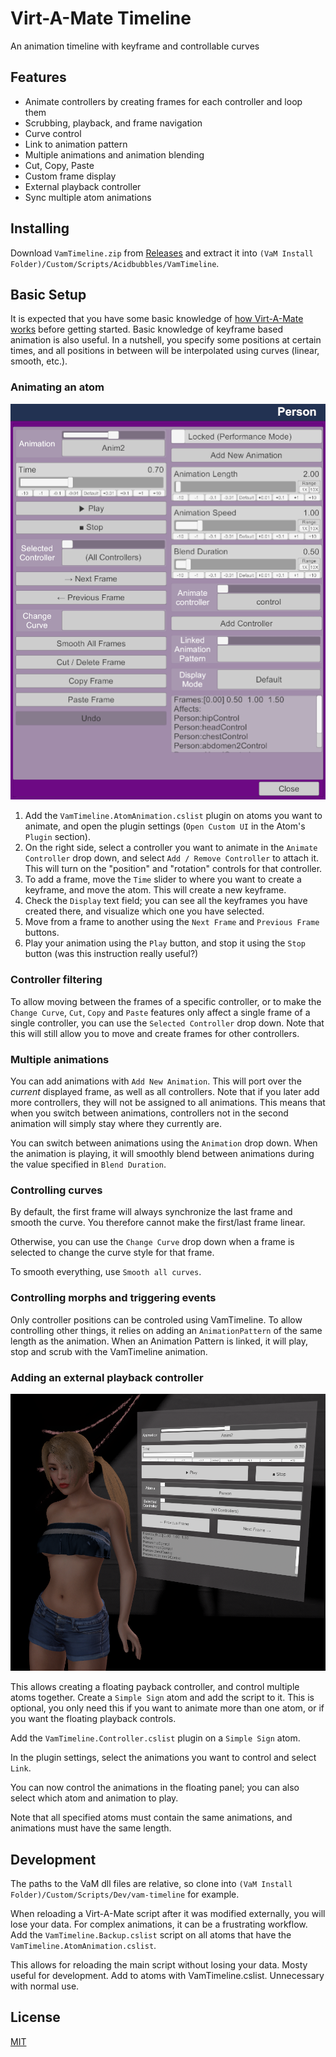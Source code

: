 # Virt-A-Mate Timeline

An animation timeline with keyframe and controllable curves

## Features

- Animate controllers by creating frames for each controller and loop them
- Scrubbing, playback, and frame navigation
- Curve control
- Link to animation pattern
- Multiple animations and animation blending
- Cut, Copy, Paste
- Custom frame display
- External playback controller
- Sync multiple atom animations

## Installing

Download `VamTimeline.zip` from [Releases](https://github.com/acidbubbles/vam-timeline/releases) and extract it into `(VaM Install Folder)/Custom/Scripts/Acidbubbles/VamTimeline`.

## Basic Setup

It is expected that you have some basic knowledge of [how Virt-A-Mate works](https://www.reddit.com/r/VirtAMate/wiki/index) before getting started. Basic knowledge of keyframe based animation is also useful. In a nutshell, you specify some positions at certain times, and all positions in between will be interpolated using curves (linear, smooth, etc.).

### Animating an atom

![VamTimeline Atom Plugin](screenshots/vam-timeline-atom.png)

1. Add the `VamTimeline.AtomAnimation.cslist` plugin on atoms you want to animate, and open the plugin settings (`Open Custom UI` in the Atom's `Plugin` section).
2. On the right side, select a controller you want to animate in the `Animate Controller` drop down, and select `Add / Remove Controller` to attach it. This will turn on the "position" and "rotation" controls for that controller.
3. To add a frame, move the `Time` slider to where you want to create a keyframe, and move the atom. This will create a new keyframe.
4. Check the `Display` text field; you can see all the keyframes you have created there, and visualize which one you have selected.
5. Move from a frame to another using the `Next Frame` and `Previous Frame` buttons.
6. Play your animation using the `Play` button, and stop it using the `Stop` button (was this instruction really useful?)

### Controller filtering

To allow moving between the frames of a specific controller, or to make the `Change Curve`, `Cut`, `Copy` and `Paste` features only affect a single frame of a single controller, you can use the `Selected Controller` drop down. Note that this will still allow you to move and create frames for other controllers.

### Multiple animations

You can add animations with `Add New Animation`. This will port over the _current_ displayed frame, as well as all controllers. Note that if you later add more controllers, they will not be assigned to all animations. This means that when you switch between animations, controllers not in the second animation will simply stay where they currently are.

You can switch between animations using the `Animation` drop down. When the animation is playing, it will smoothly blend between animations during the value specified in `Blend Duration`.

### Controlling curves

By default, the first frame will always synchronize the last frame and smooth the curve. You therefore cannot make the first/last frame linear.

Otherwise, you can use the `Change Curve` drop down when a frame is selected to change the curve style for that frame.

To smooth everything, use `Smooth all curves`.

### Controlling morphs and triggering events

Only controller positions can be controled using VamTimeline. To allow controlling other things, it relies on adding an `AnimationPattern` of the same length as the animation. When an Animation Pattern is linked, it will play, stop and scrub with the VamTimeline animation.

### Adding an external playback controller

![VamTimeline Controller Plugin](screenshots/vam-timeline-controller.png)

This allows creating a floating payback controller, and control multiple atoms together. Create a `Simple Sign` atom and add the script to it. This is optional, you only need this if you want to animate more than one atom, or if you want the floating playback controls.

Add the `VamTimeline.Controller.cslist` plugin on a `Simple Sign` atom.

In the plugin settings, select the animations you want to control and select `Link`.

You can now control the animations in the floating panel; you can also select which atom and animation to play.

Note that all specified atoms must contain the same animations, and animations must have the same length.

## Development

The paths to the VaM dll files are relative, so clone into `(VaM Install Folder)/Custom/Scripts/Dev/vam-timeline` for example.

When reloading a Virt-A-Mate script after it was modified externally, you will lose your data. For complex animations, it can be a frustrating workflow. Add the `VamTimeline.Backup.cslist` script on all atoms that have the `VamTimeline.AtomAnimation.cslist`.

This allows for reloading the main script without losing your data. Mosty useful for development. Add to atoms with VamTimeline.cslist. Unnecessary with normal use.

## License

[MIT](LICENSE.md)
